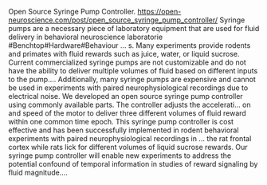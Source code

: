 Open Source Syringe Pump Controller. https://open-neuroscience.com/post/open_source_syringe_pump_controller/
Syringe pumps are a necessary piece of laboratory equipment that are used for fluid delivery in behavioral neuroscience laboratorie #Benchtop#Hardware#Behaviour ...
s. Many experiments provide rodents and primates with fluid rewards such as juice, water, or liquid sucrose. Current commercialized syringe pumps are not customizable and do not have the ability to deliver multiple volumes of fluid based on different inputs to the pump....
 Additionally, many syringe pumps are expensive and cannot be used in experiments with paired neurophysiological recordings due to electrical noise. We developed an open source syringe pump controller using commonly available parts. The controller adjusts the accelerati...
on and speed of the motor to deliver three different volumes of fluid reward within one common time epoch. This syringe pump controller is cost effective and has been successfully implemented in rodent behavioral experiments with paired neurophysiological recordings in ...
the rat frontal cortex while rats lick for different volumes of liquid sucrose rewards. Our syringe pump controller will enable new experiments to address the potential confound of temporal information in studies of reward signaling by fluid magnitude....
